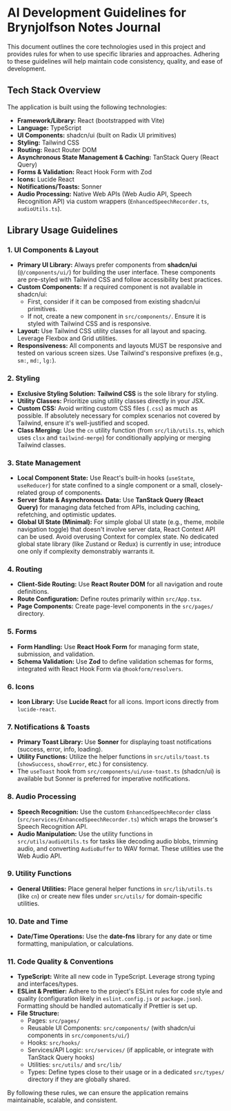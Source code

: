 # AI Development Guidelines for Brynjolfson Notes Journal

This document outlines the core technologies used in this project and provides rules for when to use specific libraries and approaches. Adhering to these guidelines will help maintain code consistency, quality, and ease of development.

## Tech Stack Overview

The application is built using the following technologies:

*   **Framework/Library:** React (bootstrapped with Vite)
*   **Language:** TypeScript
*   **UI Components:** shadcn/ui (built on Radix UI primitives)
*   **Styling:** Tailwind CSS
*   **Routing:** React Router DOM
*   **Asynchronous State Management & Caching:** TanStack Query (React Query)
*   **Forms & Validation:** React Hook Form with Zod
*   **Icons:** Lucide React
*   **Notifications/Toasts:** Sonner
*   **Audio Processing:** Native Web APIs (Web Audio API, Speech Recognition API) via custom wrappers (`EnhancedSpeechRecorder.ts`, `audioUtils.ts`).

## Library Usage Guidelines

### 1. UI Components & Layout

*   **Primary UI Library:** Always prefer components from **shadcn/ui** (`@/components/ui/`) for building the user interface. These components are pre-styled with Tailwind CSS and follow accessibility best practices.
*   **Custom Components:** If a required component is not available in shadcn/ui:
    *   First, consider if it can be composed from existing shadcn/ui primitives.
    *   If not, create a new component in `src/components/`. Ensure it is styled with Tailwind CSS and is responsive.
*   **Layout:** Use Tailwind CSS utility classes for all layout and spacing. Leverage Flexbox and Grid utilities.
*   **Responsiveness:** All components and layouts MUST be responsive and tested on various screen sizes. Use Tailwind's responsive prefixes (e.g., `sm:`, `md:`, `lg:`).

### 2. Styling

*   **Exclusive Styling Solution:** **Tailwind CSS** is the sole library for styling.
*   **Utility Classes:** Prioritize using utility classes directly in your JSX.
*   **Custom CSS:** Avoid writing custom CSS files (`.css`) as much as possible. If absolutely necessary for complex scenarios not covered by Tailwind, ensure it's well-justified and scoped.
*   **Class Merging:** Use the `cn` utility function (from `src/lib/utils.ts`, which uses `clsx` and `tailwind-merge`) for conditionally applying or merging Tailwind classes.

### 3. State Management

*   **Local Component State:** Use React's built-in hooks (`useState`, `useReducer`) for state confined to a single component or a small, closely-related group of components.
*   **Server State & Asynchronous Data:** Use **TanStack Query (React Query)** for managing data fetched from APIs, including caching, refetching, and optimistic updates.
*   **Global UI State (Minimal):** For simple global UI state (e.g., theme, mobile navigation toggle) that doesn't involve server data, React Context API can be used. Avoid overusing Context for complex state. No dedicated global state library (like Zustand or Redux) is currently in use; introduce one only if complexity demonstrably warrants it.

### 4. Routing

*   **Client-Side Routing:** Use **React Router DOM** for all navigation and route definitions.
*   **Route Configuration:** Define routes primarily within `src/App.tsx`.
*   **Page Components:** Create page-level components in the `src/pages/` directory.

### 5. Forms

*   **Form Handling:** Use **React Hook Form** for managing form state, submission, and validation.
*   **Schema Validation:** Use **Zod** to define validation schemas for forms, integrated with React Hook Form via `@hookform/resolvers`.

### 6. Icons

*   **Icon Library:** Use **Lucide React** for all icons. Import icons directly from `lucide-react`.

### 7. Notifications & Toasts

*   **Primary Toast Library:** Use **Sonner** for displaying toast notifications (success, error, info, loading).
*   **Utility Functions:** Utilize the helper functions in `src/utils/toast.ts` (`showSuccess`, `showError`, etc.) for consistency.
*   The `useToast` hook from `src/components/ui/use-toast.ts` (shadcn/ui) is available but Sonner is preferred for imperative notifications.

### 8. Audio Processing

*   **Speech Recognition:** Use the custom `EnhancedSpeechRecorder` class (`src/services/EnhancedSpeechRecorder.ts`) which wraps the browser's Speech Recognition API.
*   **Audio Manipulation:** Use the utility functions in `src/utils/audioUtils.ts` for tasks like decoding audio blobs, trimming audio, and converting `AudioBuffer` to WAV format. These utilities use the Web Audio API.

### 9. Utility Functions

*   **General Utilities:** Place general helper functions in `src/lib/utils.ts` (like `cn`) or create new files under `src/utils/` for domain-specific utilities.

### 10. Date and Time

*   **Date/Time Operations:** Use the **date-fns** library for any date or time formatting, manipulation, or calculations.

### 11. Code Quality & Conventions

*   **TypeScript:** Write all new code in TypeScript. Leverage strong typing and interfaces/types.
*   **ESLint & Prettier:** Adhere to the project's ESLint rules for code style and quality (configuration likely in `eslint.config.js` or `package.json`). Formatting should be handled automatically if Prettier is set up.
*   **File Structure:**
    *   Pages: `src/pages/`
    *   Reusable UI Components: `src/components/` (with shadcn/ui components in `src/components/ui/`)
    *   Hooks: `src/hooks/`
    *   Services/API Logic: `src/services/` (if applicable, or integrate with TanStack Query hooks)
    *   Utilities: `src/utils/` and `src/lib/`
    *   Types: Define types close to their usage or in a dedicated `src/types/` directory if they are globally shared.

By following these rules, we can ensure the application remains maintainable, scalable, and consistent.